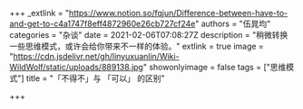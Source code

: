 +++
_extlink = "https://www.notion.so/fqjun/Difference-between-have-to-and-get-to-c4a1747f8eff4872960e26cb727cf24e"
authors = "伍晁均"
categories = "杂谈"
date = 2021-02-06T07:08:27Z
description = "稍微转换一些思维模式，或许会给你带来不一样的体验。"
extlink = true
image = "https://cdn.jsdelivr.net/gh/linyuxuanlin/Wiki-WildWolf/static/uploads/889138.jpg"
showonlyimage = false
tags = ["思维模式"]
title = "「不得不」与 「可以」 的区别"

+++
